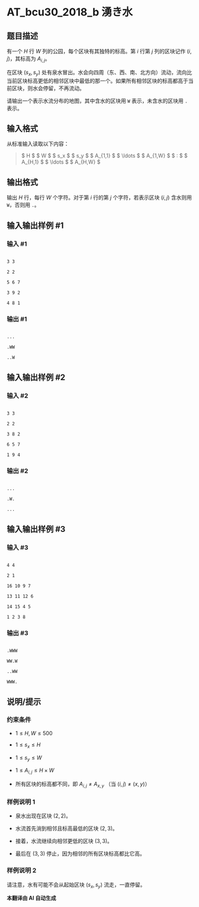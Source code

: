 # AT_bcu30_2018_b 湧き水

## 题目描述

有一个 $H$ 行 $W$ 列的公园，每个区块有其独特的标高。第 $i$ 行第 $j$ 列的区块记作 $(i, j)$，其标高为 $A_{i,j}$。

在区块 $(s_x, s_y)$ 处有泉水冒出。水会向四周（东、西、南、北方向）流动，流向比当前区块标高更低的相邻区块中最低的那一个。如果所有相邻区块的标高都高于当前区块，则水会停留，不再流动。

请输出一个表示水流分布的地图，其中含水的区块用 `W` 表示，未含水的区块用 `.` 表示。

## 输入格式

从标准输入读取以下内容：

> $ H $ $ W $ $ s_x $ $ s_y $ $ A_{1,1} $ $ \ldots $ $ A_{1,W} $ $ : $ $ A_{H,1} $ $ \ldots $ $ A_{H,W} $

## 输出格式

输出 $H$ 行，每行 $W$ 个字符。对于第 $i$ 行的第 $j$ 个字符，若表示区块 $(i, j)$ 含水则用 `W`，否则用 `.`。

## 输入输出样例 #1

### 输入 #1

```
3 3
2 2
5 6 7
3 9 2
4 8 1
```

### 输出 #1

```
...
.WW
..W
```

## 输入输出样例 #2

### 输入 #2

```
3 3
2 2
3 8 2
6 5 7
1 9 4
```

### 输出 #2

```
...
.W.
...
```

## 输入输出样例 #3

### 输入 #3

```
4 4
2 1
16 10 9 7
13 11 12 6
14 15 4 5
1 2 3 8
```

### 输出 #3

```
.WWW
WW.W
..WW
WWW.
```

## 说明/提示

### 约束条件

- $1 \leq H, W \leq 500$
- $1 \leq s_x \leq H$
- $1 \leq s_y \leq W$
- $1 \leq A_{i,j} \leq H \times W$
- 所有区块的标高都不同，即 $A_{i,j} \neq A_{x,y}$ （当 $(i,j) \neq (x,y)$）

### 样例说明 1

- 泉水出现在区块 $(2, 2)$。
- 水流首先淌到相邻且标高最低的区块 $(2, 3)$。
- 接着，水流继续向相邻更低的区块 $(3, 3)$。
- 最后在 $(3, 3)$ 停止，因为相邻的所有区块标高都比它高。

### 样例说明 2

请注意，水有可能不会从起始区块 $(s_x, s_y)$ 流走，一直停留。

 **本翻译由 AI 自动生成**